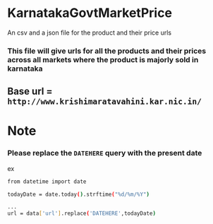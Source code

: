 # KarnatakaGovtMarketPrice
An csv and a json file for the product and their price urls


### This file will give urls for all the products and their prices across all markets where the product is majorly sold in karnataka 

## Base url = ```http://www.krishimaratavahini.kar.nic.in/```

# Note

### Please replace the `DATEHERE` query with the present date 

ex

```bash
from datetime import date

todayDate = date.today().strftime("%d/%m/%Y")

...
url = data['url'].replace('DATEHERE',todayDate)
```
